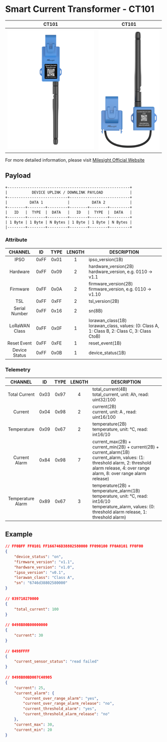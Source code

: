 # Smart Current Transformer - CT101

|        CT101        |         CT101         |
| :-----------------: | :-------------------: |
| ![CT101](ct101.png) | ![CT101](ct101-2.png) |

For more detailed information, please visit [Milesight Official Website](https://www.milesight.com/iot/product/lorawan-sensor/ct10x)

## Payload

```
+-------------------------------------------------------+
|           DEVICE UPLINK / DOWNLINK PAYLOAD            |
+---------------------------+---------------------------+
|          DATA 1           |          DATA 2           |
+--------+--------+---------+--------+--------+---------+
|   ID   |  TYPE  |  DATA   |   ID   |  TYPE  |  DATA   |
+--------+--------+---------+--------+--------+---------+
| 1 Byte | 1 Byte | N Bytes | 1 Byte | 1 Byte | N Bytes |
|--------+--------+---------+--------+--------+---------+
```

### Attribute

|    CHANNEL    |  ID  | TYPE | LENGTH | DESCRIPTION                                                                                       |
| :-----------: | :--: | :--: | :----: | ------------------------------------------------------------------------------------------------ |
|     IPSO      | 0xFF | 0x01 |   1    | ipso_version(1B)                                                                                 |
|   Hardware    | 0xFF | 0x09 |   2    | hardware_version(2B)<br/>hardware_version, e.g. 0110 -> v1.1                                     |
|   Firmware    | 0xFF | 0x0A |   2    | firmware_version(2B)<br/>firmware_version, e.g. 0110 -> v1.10                                    |
|      TSL      | 0xFF | 0xFF |   2    | tsl_version(2B)                                                                                  |
| Serial Number | 0xFF | 0x16 |   2    | sn(8B)                                                                                           |
| LoRaWAN Class | 0xFF | 0x0F |   1    | lorawan_class(1B)<br/>lorawan_class, values: (0: Class A, 1: Class B, 2: Class C, 3: Class CtoB) |
|  Reset Event  | 0xFF | 0xFE |   1    | reset_event(1B)                                                                                  |
| Device Status | 0xFF | 0x0B |   1    | device_status(1B)                                                                                |

### Telemetry

|      CHANNEL      |  ID  | TYPE | LENGTH | DESCRIPTION                                                                                                                                                                                        |
| :---------------: | :--: | :--: | :----: | ------------------------------------------------------------------------------------------------------------------------------------------------------------------------------------------------- |
|   Total Current   | 0x03 | 0x97 |   4    | total_current(4B)<br/>total_current, unit: Ah, read: uint32/100                                                                                                                                   |
|      Current      | 0x04 | 0x98 |   2    | current(2B)<br/>current, unit: A , read: uint16/100                                                                                                                                               |
|    Temperature    | 0x09 | 0x67 |   2    | temperature(2B)<br/>temperature, unit: °C, read: int16/10                                                                                                                                         |
|   Current Alarm   | 0x84 | 0x98 |   7    | current_max(2B) + current_min(2B) + current(2B) + current_alarm(1B)<br/>current_alarm, values: (1: threshold alarm, 2: threshold alarm release, 4: over range alarm, 8: over range alarm release) |
| Temperature Alarm | 0x89 | 0x67 |   3    | temperature(2B) + temperature_alarm(1B)<br/>temperature, unit: °C, read: int16/10<br/>temperature_alarm, values: (0: threshold alarm release, 1: threshold alarm)                                 |

## Example

```json
// FF0BFF FF0101 FF166746D38802580000 FF090100 FF0A0101 FF0F00
{
    "device_status": "on",
    "firmware_version": "v1.1",
    "hardware_version": "v1.0",
    "ipso_version": "v0.1",
    "lorawan_class": "Class A",
    "sn": "6746d38802580000"
}

// 039710270000
{
    "total_current": 100
}

// 0498B80B00000000
{
    "current": 30
}

// 0498FFFF
{
    "current_sensor_status": "read failed"
}

// 8498B80BD007C40905
{
    "current": 25,
    "current_alarm": {
        "current_over_range_alarm": "yes",
        "current_over_range_alarm_release": "no",
        "current_threshold_alarm": "yes",
        "current_threshold_alarm_release": "no"
    },
    "current_max": 30,
    "current_min": 20
}
```
